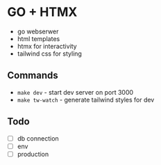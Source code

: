 # GO + HTMX

- go webserwer
- html templates
- htmx for interactivity
- tailwind css for styling

## Commands

- `make dev` - start dev server on port 3000
- `make tw-watch` - generate tailwind styles for dev

## Todo

- [ ] db connection
- [ ] env
- [ ] production
